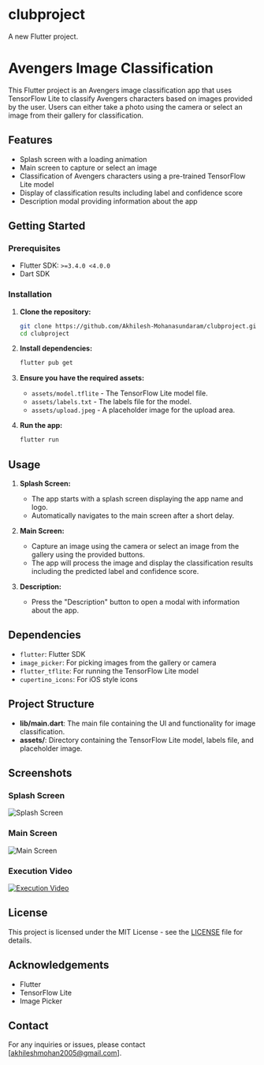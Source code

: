 # clubproject

A new Flutter project.

# Avengers Image Classification

This Flutter project is an Avengers image classification app that uses TensorFlow Lite to classify Avengers characters based on images provided by the user. Users can either take a photo using the camera or select an image from their gallery for classification.

## Features

- Splash screen with a loading animation
- Main screen to capture or select an image
- Classification of Avengers characters using a pre-trained TensorFlow Lite model
- Display of classification results including label and confidence score
- Description modal providing information about the app

## Getting Started

### Prerequisites

- Flutter SDK: `>=3.4.0 <4.0.0`
- Dart SDK

### Installation

1. **Clone the repository:**

   ```bash
   git clone https://github.com/Akhilesh-Mohanasundaram/clubproject.git
   cd clubproject
   ```

2. **Install dependencies:**

   ```bash
   flutter pub get
   ```

3. **Ensure you have the required assets:**

   - `assets/model.tflite` - The TensorFlow Lite model file.
   - `assets/labels.txt` - The labels file for the model.
   - `assets/upload.jpeg` - A placeholder image for the upload area.

4. **Run the app:**

   ```bash
   flutter run
   ```

## Usage

1. **Splash Screen:**
   - The app starts with a splash screen displaying the app name and logo.
   - Automatically navigates to the main screen after a short delay.

2. **Main Screen:**
   - Capture an image using the camera or select an image from the gallery using the provided buttons.
   - The app will process the image and display the classification results including the predicted label and confidence score.

3. **Description:**
   - Press the "Description" button to open a modal with information about the app.

## Dependencies

- `flutter`: Flutter SDK
- `image_picker`: For picking images from the gallery or camera
- `flutter_tflite`: For running the TensorFlow Lite model
- `cupertino_icons`: For iOS style icons

## Project Structure

- **lib/main.dart**: The main file containing the UI and functionality for image classification.
- **assets/**: Directory containing the TensorFlow Lite model, labels file, and placeholder image.

## Screenshots

### Splash Screen
![Splash Screen](splashscreen.PNG)

### Main Screen
![Main Screen](mainscreen.PNG)

### Execution Video
[![Execution Video](splashscreen.PNG)](avengers_classification.mp4)

## License

This project is licensed under the MIT License - see the [LICENSE](LICENSE) file for details.

## Acknowledgements

- Flutter
- TensorFlow Lite
- Image Picker

## Contact

For any inquiries or issues, please contact [akhileshmohan2005@gmail.com].

